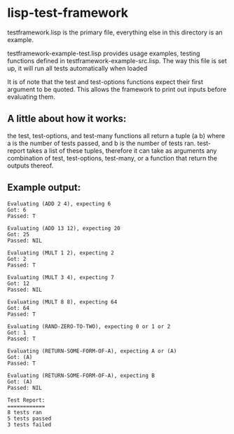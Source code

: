 lisp-test-framework
===================

testframework.lisp is the primary file, everything else in this directory is an example.

testframework-example-test.lisp provides usage examples, testing functions defined in testframework-example-src.lisp.  The way this file is set up, it will run all tests automatically when loaded

It is of note that the test and test-options functions expect their first argument to be quoted.  This allows the framework to print out inputs before evaluating them.

A little about how it works:
---------------------------
the test, test-options, and test-many functions all return a tuple (a b) where a is the number of tests passed, and b is the number of tests ran.  test-report takes a list of these tuples, therefore it can take as arguments any combination of test, test-options, test-many, or a function that return the outputs thereof.

Example output:
---------------
    Evaluating (ADD 2 4), expecting 6
    Got: 6
    Passed: T
  
    Evaluating (ADD 13 12), expecting 20
    Got: 25
    Passed: NIL
  
    Evaluating (MULT 1 2), expecting 2
    Got: 2
    Passed: T
    
    Evaluating (MULT 3 4), expecting 7
    Got: 12
    Passed: NIL
    
    Evaluating (MULT 8 8), expecting 64
    Got: 64
    Passed: T
    
    Evaluating (RAND-ZERO-TO-TWO), expecting 0 or 1 or 2
    Got: 1
    Passed: T
    
    Evaluating (RETURN-SOME-FORM-OF-A), expecting A or (A)
    Got: (A)
    Passed: T
    
    Evaluating (RETURN-SOME-FORM-OF-A), expecting B
    Got: (A)
    Passed: NIL
    
    Test Report:
    ============
    8 tests ran
    5 tests passed
    3 tests failed
